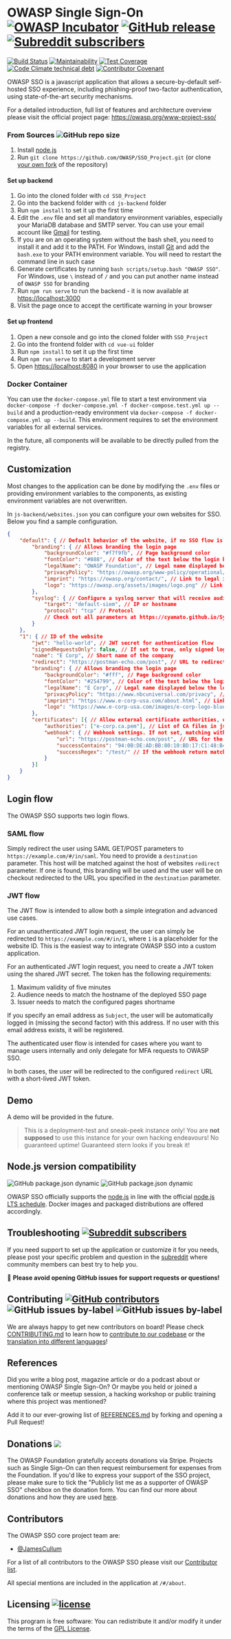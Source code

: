 # OWASP Single Sign-On [![OWASP Incubator](https://img.shields.io/badge/owasp-incubator%20project-fe7d37.svg)](https://owasp.org/projects/) [![GitHub release](https://img.shields.io/github/v/release/OWASP/SSO_Project.svg)](https://github.com/OWASP/SSO_Project/releases/latest) [![Subreddit subscribers](https://img.shields.io/reddit/subreddit-subscribers/owasp_sso?style=social)](https://reddit.com/r/owasp_sso)

[![Build Status](https://travis-ci.com/OWASP/SSO_Project.svg?branch=master)](https://travis-ci.com/OWASP/SSO_Project)
[![Maintainability](https://api.codeclimate.com/v1/badges/ed0dcb586f3143886687/maintainability)](https://codeclimate.com/github/OWASP/SSO_Project/maintainability)
[![Test Coverage](https://api.codeclimate.com/v1/badges/ed0dcb586f3143886687/test_coverage)](https://codeclimate.com/github/OWASP/SSO_Project/test_coverage)
[![Code Climate technical debt](https://img.shields.io/codeclimate/tech-debt/OWASP/SSO_Project)](https://codeclimate.com/github/OWASP/SSO_Project/trends/technical_debt)
[![Contributor Covenant](https://img.shields.io/badge/Contributor%20Covenant-v2.0%20adopted-ff69b4.svg)](CODE_OF_CONDUCT.md)

OWASP SSO is a javascript application that allows a secure-by-default self-hosted SSO experience, 
including phishing-proof two-factor authentication, using state-of-the-art security mechanisms.

For a detailed introduction, full list of features and architecture
overview please visit the official project page:
<https://owasp.org/www-project-sso/>

### From Sources ![GitHub repo size](https://img.shields.io/github/repo-size/OWASP/SSO_Project.svg)

1. Install [node.js](#nodejs-version-compatibility)
2. Run `git clone https://github.com/OWASP/SSO_Project.git` (or
   clone [your own fork](https://github.com/OWASP/SSO_Project/fork)
   of the repository)

#### Set up backend

1. Go into the cloned folder with `cd SSO_Project`
2. Go into the backend folder with `cd js-backend` folder
3. Run `npm install` to set it up the first time
4. Edit the `.env` file and set all mandatory environment variables, especially your MariaDB database and SMTP server.
You can use your email account like [Gmail](https://www.hostinger.com/tutorials/how-to-use-free-google-smtp-server) for testing.
5. If you are on an operating system without the bash shell, you need to install it and add it to the PATH.
For Windows, install [Git](https://git-scm.com/download/win) and add the `bash.exe` to your PATH environment variable.
You will need to restart the command line in such case
6. Generate certificates by running `bash scripts/setup.bash "OWASP SSO"`. For Windows, use `\` instead of `/` and you can put another name instead of `OWASP SSO` for branding
7. Run `npm run serve` to run the backend - it is now available at <https://localhost:3000>
8. Visit the page once to accept the certificate warning in your browser

#### Set up frontend

1. Open a new console and go into the cloned folder with `SSO_Project`
2. Go into the frontend folder with `cd vue-ui` folder
3. Run `npm install` to set it up the first time
4. Run `npm run serve` to start a development server
5. Open <https://localhost:8080> in your browser to use the application

### Docker Container

You can use the `docker-compose.yml` file to start a test environment via `docker-compose -f docker-compose.yml -f docker-compose.test.yml up --build`
and a production-ready environment via `docker-compose -f docker-compose.yml up --build`.
This environment requires to set the environment variables for all external services.

In the future, all components will be available to be directly pulled from the registry.

## Customization

Most changes to the application can be done by modifying the `.env` files or providing environment variables to the components,
as existing environment variables are not overwritten.

In `js-backend/websites.json` you can configure your own websites for SSO.
Below you find a sample configuration.

```json
{
	"default": { // Default behavior of the website, if no SSO flow is used
		"branding": { // Allows branding the login page
			"backgroundColor": "#f7f9fb", // Page background color
			"fontColor": "#888", // Color of the text below the login box
			"legalName": "OWASP Foundation", // Legal name displayed below the login box
			"privacyPolicy": "https://owasp.org/www-policy/operational/privacy", // Link to privacy policy, mandatory
			"imprint": "https://owasp.org/contact/", // Link to legal imprint, optional
			"logo": "https://owasp.org/assets/images/logo.png" // Link to logo
		},
		"syslog": { // Configure a syslog server that will receive audit logs in CEF format, optional
			"target": "default-siem", // IP or hostname
			"protocol": "tcp" // Protocol
			// Check out all parameters at https://cyamato.github.io/SyslogPro/module-SyslogPro-Syslog.html
		}
	},
	"1": { // ID of the website
		"jwt": "hello-world", // JWT secret for authentication flow
		"signedRequestsOnly": false, // If set to true, only signed login requests are allowed
		"name": "E Corp", // Short name of the company
		"redirect": "https://postman-echo.com/post", // URL to redirect to
		"branding": { // Allows branding the login page
			"backgroundColor": "#fff", // Page background color
			"fontColor": "#254799", // Color of the text below the login box
			"legalName": "E Corp", // Legal name displayed below the login box
			"privacyPolicy": "https://www.nbcuniversal.com/privacy", // Link to privacy policy, mandatory
			"imprint": "https://www.e-corp-usa.com/about.html", // Link to legal imprint, optional
			"logo": "https://www.e-corp-usa.com/images/e-corp-logo-blue.png" // Link to logo
		},
		"certificates": [{ // Allow external certificate authorities, optional
			"authorities": ["e-corp.ca.pem"], // List of CA files in js-backend/keys/ca folder to be used for this webhook
			"webhook": { // Webhook settings. If not set, matching with a custom CA passes authentication
				"url": "https://postman-echo.com/post", // URL for the server to contact for verification
				"successContains": "94:0B:DE:AD:BB:80:10:BD:17:C1:48:B4:5A:B2:66:3C:B5:75:DE:7B:89:37:65:D3:60:FF:B0:09:26:27:B2:91", // If the webhook return contains this text, pass the check
				"successRegex": "/test/" // If the webhook return matches this regex, pass the check
			}
		}]
	}
}
```

## Login flow

The OWASP SSO supports two login flows.

### SAML flow

Simply redirect the user using SAML GET/POST parameters to `https://example.com/#/in/saml`.
You need to provide a `destination` parameter. This host will be matched against the host of websites `redirect` parameter.
If one is found, this branding will be used and the user will be on checkout redirected to the URL you specified in the `destination` parameter.

### JWT flow

The JWT flow is intended to allow both a simple integration and advanced use cases.

For an unauthenticated JWT login request, the user can simply be redirected to `https://example.com/#/in/1`, where `1` is a placeholder for the website ID.
This is the easiest way to integrate OWASP SSO into a custom application.

For an authenticated JWT login request, you need to create a JWT token using the shared JWT secret.
The token has the following requirements:

1. Maximum validity of five minutes
2. Audience needs to match the hostname of the deployed SSO page
3. Issuer needs to match the configured pages shortname

If you specify an email address as `Subject`, the user will be automatically logged in (missing the second factor) with this address.
If no user with this email address exists, it will be registered.

The authenticated user flow is intended for cases where you want to manage users internally and only delegate for MFA requests to OWASP SSO.

In both cases, the user will be redirected to the configured `redirect` URL with a short-lived JWT token.

## Demo

A demo will be provided in the future.

> This is a deployment-test and sneak-peek instance only! You are __not
> supposed__ to use this instance for your own hacking endeavours! No
> guaranteed uptime! Guaranteed stern looks if you break it!

## Node.js version compatibility

![GitHub package.json dynamic](https://img.shields.io/github/package-json/cpu/OWASP/SSO_Project)
![GitHub package.json dynamic](https://img.shields.io/github/package-json/os/OWASP/SSO_Project)

OWASP SSO officially supports the [node.js](http://nodejs.org) in line with the
official [node.js LTS schedule](https://github.com/nodejs/LTS).
Docker images and packaged distributions are offered accordingly.

## Troubleshooting [![Subreddit subscribers](https://img.shields.io/reddit/subreddit-subscribers/owasp_sso?style=social)](https://reddit.com/r/owasp_sso)

If you need support to set up the application or customize it for you needs,
please post your specific problem and question in the [subreddit](https://reddit.com/r/owasp_sso) 
where community members can best try to help you.

:stop_sign: **Please avoid opening GitHub issues for support requests or
questions!**

## Contributing [![GitHub contributors](https://img.shields.io/github/contributors/OWASP/SSO_Project.svg)](https://github.com/OWASP/SSO_Project/graphs/contributors) ![GitHub issues by-label](https://img.shields.io/github/issues/OWASP/SSO_Project/help%20wanted.svg) ![GitHub issues by-label](https://img.shields.io/github/issues/OWASP/SSO_Project/good%20first%20issue.svg)

We are always happy to get new contributors on board! Please check
[CONTRIBUTING.md](CONTRIBUTING.md) to learn how to
[contribute to our codebase](CONTRIBUTING.md#code-contributions) or the
[translation into different languages](CONTRIBUTING.md#i18n-contributions)!

## References

Did you write a blog post, magazine article or do a podcast about or
mentioning OWASP Single Sign-On? Or maybe you held or joined a conference
talk or meetup session, a hacking workshop or public training where this
project was mentioned?

Add it to our ever-growing list of [REFERENCES.md](REFERENCES.md) by
forking and opening a Pull Request!

## Donations [![](https://img.shields.io/badge/support-OWASP%20SSO-blue)](https://owasp.org/donate?reponame=www-project-sso&title=OWASP+Single+Sign-On)

The OWASP Foundation gratefully accepts donations via Stripe. Projects
such as Single Sign-On can then request reimbursement for expenses from the
Foundation. If you'd like to express your support of the SSO
project, please make sure to tick the "Publicly list me as a supporter
of OWASP SSO" checkbox on the donation form. You can find our
more about donations and how they are used [here](https://owasp.org/donate/?reponame=www-project-sso&title=OWASP+Single+Sign-On).

## Contributors

The OWASP SSO core project team are:

- [@JamesCullum](https://github.com/JamesCullum)

For a list of all contributors to the OWASP SSO please visit our
[Contributor list](https://github.com/OWASP/SSO_Project/graphs/contributors).

All special mentions are included in the application at `/#/about`.

## Licensing [![license](https://img.shields.io/github/license/OWASP/SSO_Project.svg)](https://github.com/OWASP/SSO_Project/blob/master/LICENSE)

This program is free software: You can redistribute it and/or modify it
under the terms of the
[GPL License](https://github.com/OWASP/SSO_Project/blob/master/LICENSE).
